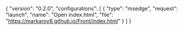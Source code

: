 {
    "version": "0.2.0",
    "configurations": [
            {
            "type": "msedge",
            "request": "launch",
            "name": "Open index.html",
            "file": "https://markarov8.github.io/Front/index.html"
        }
    ]
}
